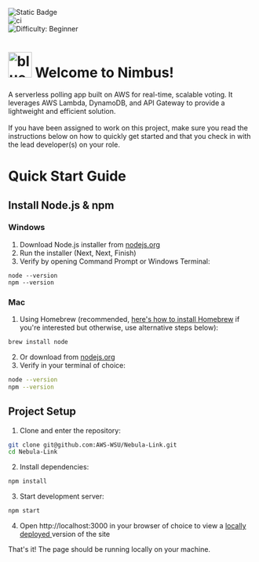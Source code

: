 ![Static Badge](https://img.shields.io/badge/Wayne%20State%20University-AWS%20Cloud%20Club-yellow)
<br>
![ci](https://github.com/AWS-WSU/Nebula-Link/actions/workflows/ci.yml/badge.svg)
<br>
![Difficulty: Beginner](https://img.shields.io/static/v1?label=difficulty&message=beginner&color=blue)

# <img src="https://www.svgrepo.com/show/256883/file-poll.svg" width="48" height="52" alt="blue wave icon"/> Welcome to Nimbus!
A serverless polling app built on AWS for real-time, scalable voting. It leverages AWS Lambda, DynamoDB, and API Gateway to provide a lightweight and efficient solution. 
<br>
<br>
If you have been assigned to work on this project, make sure you read the instructions below on how to quickly get started and that you check in with the lead developer(s) on your role.

# Quick Start Guide

## Install Node.js & npm

### Windows
1. Download Node.js installer from [nodejs.org](https://nodejs.org)
2. Run the installer (Next, Next, Finish)
3. Verify by opening Command Prompt or Windows Terminal:
```
node --version
npm --version
```

### Mac
1. Using Homebrew (recommended, [here's how to install Homebrew](https://docs.brew.sh/Installation) if you're interested but otherwise, use alternative steps below):
```bash
brew install node
```
2. Or download from [nodejs.org](https://nodejs.org)
3. Verify in your terminal of choice:
```bash
node --version
npm --version
```

## Project Setup
1. Clone and enter the repository:
```bash
git clone git@github.com:AWS-WSU/Nebula-Link.git
cd Nebula-Link
```

2. Install dependencies:
```bash
npm install
```

3. Start development server:
```bash
npm start
```

4. Open http://localhost:3000 in your browser of choice to view a [locally deployed ](https://stackoverflow.com/questions/33172791/what-does-the-term-locally-mean-exactly-when-used-in-software)version of the site

That's it! The page should be running locally on your machine. 
